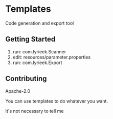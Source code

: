# Templates
Code generation and export tool


## Getting Started
1. run: com.lyrieek.Scanner
2. edit: resources/parameter.properties
3. run: com.lyrieek.Export


## Contributing
Apache-2.0

You can use templates to do whatever you want.

It's not necessary to tell me
